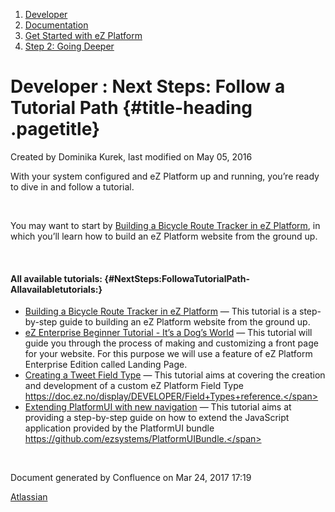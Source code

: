 1.  <span>[Developer](index.html)</span>
2.  <span>[Documentation](Documentation_31429504.html)</span>
3.  <span>[Get Started with eZ
    Platform](Get-Started-with-eZ-Platform_31429520.html)</span>
4.  <span>[Step 2: Going Deeper](31429542.html)</span>

<span id="title-text"> Developer : Next Steps: Follow a Tutorial Path </span> {#title-heading .pagetitle}
=============================================================================

Created by <span class="author"> Dominika Kurek</span>, last modified on
May 05, 2016

With your system configured and eZ Platform up and running, you’re ready
to dive in and follow a tutorial.

 

You may want to start by [Building a Bicycle Route Tracker in eZ
Platform](Building-a-Bicycle-Route-Tracker-in-eZ-Platform_31431606.html),
in which you’ll learn how to build an eZ Platform website from the
ground up.

 

#### All available tutorials: {#NextSteps:FollowaTutorialPath-Allavailabletutorials:}

-   [Building a Bicycle Route Tracker in eZ
    Platform](Building-a-Bicycle-Route-Tracker-in-eZ-Platform_31431606.html)
    — <span class="smalltext">This tutorial is a step-by-step guide to
    building an eZ Platform website from the ground up. </span>
-   [eZ Enterprise Beginner Tutorial - It’s a Dog’s
    World](32868209.html) — <span class="smalltext">This tutorial will
    guide you through the process of making and customizing a front page
    for your website. For this purpose we will use a feature of eZ
    Platform Enterprise Edition called Landing Page.</span>
-   [Creating a Tweet Field
    Type](Creating-a-Tweet-Field-Type_31429766.html) — <span
    class="smalltext">This tutorial aims at covering the creation and
    development of a custom eZ Platform Field
    Type https://doc.ez.no/display/DEVELOPER/Field+Types+reference.</span>
-   [Extending PlatformUI with new
    navigation](Extending-PlatformUI-with-new-navigation_31430235.html)
    — <span class="smalltext">This tutorial aims at providing a
    step-by-step guide on how to extend the JavaScript application
    provided by the PlatformUI
    bundle https://github.com/ezsystems/PlatformUIBundle.</span>

 

Document generated by Confluence on Mar 24, 2017 17:19

[Atlassian](http://www.atlassian.com/)


